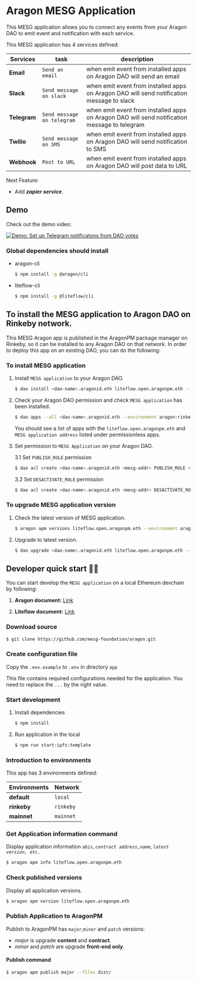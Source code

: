 # Aragon MESG Application

This MESG application allows you to connect any events from your Aragon DAO to emit event and notification with each service.

This MESG application has 4 services defined:

| **Services** | **task** |**description** |
| --- | --- | --- |
| **Email** | `Send an email` | when emit event from installed apps on Aragon DAO will send an email |
| **Slack** | `Send message on slack` | when emit event from installed apps on Aragon DAO will send notification message to slack  |
| **Telegram** | `Send message on telegram` | when emit event from installed apps on Aragon DAO will send notification message to telegram |
| **Twilio** | `Send message on SMS` | when emit event from installed apps on Aragon DAO will send notification to SMS |
| **Webhook** | `Post to URL` | when emit event from installed apps on Aragon DAO will post data to URL |

Next Feature:

- Add _**zapier service**_.

## Demo

Check out the demo video:

[![Demo: Set up Telegram notificatons from DAO votes](http://i3.ytimg.com/vi/7R1pBGLJbPs/maxresdefault.jpg)](https://www.youtube.com/watch?v=7R1pBGLJbPs&feature=youtu.be "Demo: Set up Telegram notificatons from DAO votes")

### Global dependencies should install

- aragon-cli

    ```sh
    $ npm install -g @aragon/cli
    ```

- liteflow-cli

    ```sh
    $ npm install -g @liteflow/cli
    ```

## To install the MESG application to Aragon DAO on Rinkeby network.

This MESG Aragon app is published in the AragonPM package manager on Rinkeby, so it can be
installed to any Aragon DAO on that network. In order to deploy this app on an existing DAO,
you can do the following:

### To install MESG application

1. Install `MESG application` to your Aragon DAO.

    ```sh
    $ dao install <dao-name>.aragonid.eth liteflow.open.aragonpm.eth --environment aragon:rinkeby
    ```

2. Check your Aragon DAO permission and check `MESG application` has been installed.

    ```sh
    $ dao apps --all <dao-name>.aragonid.eth --environment aragon:rinkeby
    ```

    You should see a list of apps with the `liteflow.open.aragonpm.eth` and `MESG application address` listed under permissionless apps.

3. Set permission to `MESG Application` on your Aragon DAO.

    3.1 Set `PUBLISH_ROLE` permission

      ```sh
      $ dao acl create <dao-name>.aragonid.eth <mesg-addr> PUBLISH_ROLE <your-addr> <your-addr> --environment aragon:rinkeby
      ```

    3.2 Set `DESACTIVATE_ROLE` permission

      ```sh
      $ dao acl create <dao-name>.aragonid.eth <mesg-addr> DESACTIVATE_ROLE <your-addr> <your-addr> --environment aragon:rinkeby
      ```  

### To upgrade MESG application version

1. Check the latest version of MESG application.

    ```sh
    $ aragon apm versions liteflow.open.aragonpm.eth --environment aragon:rinkeby
    ```

2. Upgrade to latest version.

    ```sh
    $ dao upgrade <dao-name>.aragonid.eth liteflow.open.aragonpm.eth --environment aragon:rinkeby
    ```

## Developer quick start 👩‍💻

You can start develop the `MESG application` on a local Ethereum devchain by following:

1. **Aragon document:** [Link](https://hack.aragon.org/docs/getting-started)

2. **Liteflow document:** [Link](https://docs.liteflow.com/)

### Download source

```sh
$ git clone https://github.com/mesg-foundation/aragon.git
```

### Create configuration file

Copy the `.env.example` to `.env` in directory `app`

This file contains required configurations needed for the application.
You need to replace the `...` by the right value.

### Start development

1. Install dependencies

    ```sh
    $ npm install
    ```

2. Run application in the local

    ```sh
    $ npm run start:ipfs:template
    ```

### Introduction to environments

This app has 3 environments defined:

| **Environments** | **Network** |
| --- | --- |
| **default** | `local` |
| **rinkeby** | `rinkeby` |
| **mainnet** | `mainnet` |

### Get Application information command

Display application information _`abis,contract address,name,latest version, etc.`_

```sh
$ aragon apm info liteflow.open.aragonpm.eth
```

### Check published versions

Display all application versions.

```sh
$ aragon apm version liteflow.open.aragonpm.eth
```

### Publish Application to AragonPM

Publish to AragonPM has `major`,`minor` and `patch` versions:

- _major_ is upgrade **content** and **contract**.
- _minor_ and _patch_ are upgrade **front-end only**.

#### Publish command

```sh
$ aragon apm publish major --files dist/
```
